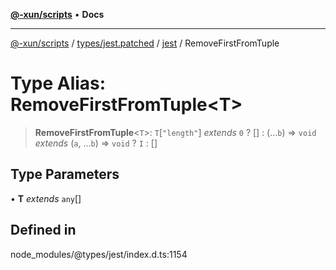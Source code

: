 [**@-xun/scripts**](../../../../../README.md) • **Docs**

***

[@-xun/scripts](../../../../../README.md) / [types/jest.patched](../../../README.md) / [jest](../README.md) / RemoveFirstFromTuple

# Type Alias: RemoveFirstFromTuple\<T\>

> **RemoveFirstFromTuple**\<`T`\>: `T`\[`"length"`\] *extends* `0` ? [] : (...`b`) => `void` *extends* (`a`, ...`b`) => `void` ? `I` : []

## Type Parameters

• **T** *extends* `any`[]

## Defined in

node\_modules/@types/jest/index.d.ts:1154
